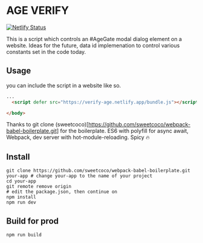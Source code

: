 # AGE VERIFY

[![Netlify Status](https://api.netlify.com/api/v1/badges/44e335c7-7a0f-41a7-8909-ed0ef72cd22a/deploy-status)](https://app.netlify.com/sites/verify-age/deploys)

This is a script which controls an #AgeGate modal dialog element on a website. Ideas for the future, data id implemenation to control various constants set in the code today.

## Usage

you can include the script in a website like so.

```html
...
  <script defer src="https://verify-age.netlify.app/bundle.js"></script>

</body>
```

Thanks to git clone (sweetcoco)[https://github.com/sweetcoco/webpack-babel-boilerplate.git] for the boilerplate. ES6 with polyfill for async await, Webpack, dev server with hot-module-reloading. Spicy 🔥

## Install

```
git clone https://github.com/sweetcoco/webpack-babel-boilerplate.git your-app # change your-app to the name of your project
cd your-app
git remote remove origin
# edit the package.json, then continue on
npm install
npm run dev
```

## Build for prod

```
npm run build
```
